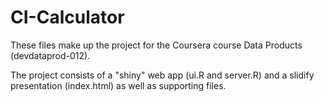 # CI-Calculator
These files make up the project for the Coursera course Data Products (devdataprod-012).

The project consists of a "shiny" web app (ui.R and server.R) and a slidify presentation (index.html) as well as supporting files.